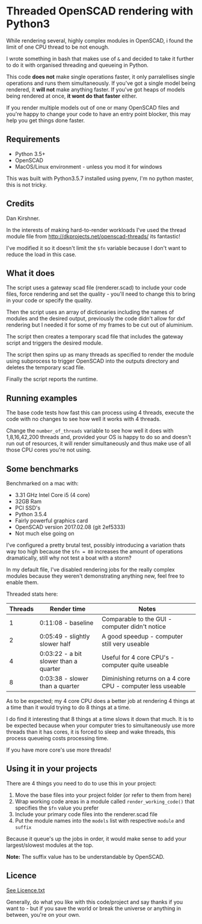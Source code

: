 # Threaded OpenSCAD rendering with Python3

While rendering several, highly complex modules in OpenSCAD, i found the limit of one CPU thread to be not enough.

I wrote something in bash that makes use of ```&``` and decided to take it further to do it with organised threading and queueing in Python.

This code __does not__ make single operations faster, it only parralellises single operations and runs them simultaneously. If you've got a single model being rendered, it __will not__ make anything faster. If you've got heaps of models being rendered at once, __it wont do that faster__ either.

If you render multiple models out of one or many OpenSCAD files and you're happy to change your code to have an entry point blocker, this may help you get things done faster.

## Requirements

* Python 3.5+
* OpenSCAD
* MacOS/Linux environment - unless you mod it for windows

This was built with Python3.5.7 installed using pyenv, I'm no python master, this is not tricky.

## Credits

Dan Kirshner.

In the interests of making hard-to-render workloads I've used the thread module file from http://dkprojects.net/openscad-threads/ its fantastic!

I've modified it so it doesn't limit the ```$fn``` variable because I don't want to reduce the load in this case.

## What it does

The script uses a gateway scad file (renderer.scad) to include your code files, force rendering and set the quality - you'll need to change this to bring in your code or specify the quality.

Then the script uses an array of dictionaries including the names of modules and the desired output, previously the code didn't allow for dxf rendering but I needed it for some of my frames to be cut out of aluminium.

The script then creates a temporary scad file that includes the gateway script and triggers the desired module.

The script then spins up as many threads as specified to render the module using subprocess to trigger OpenSCAD into the outputs directory and deletes the temporary scad file.

Finally the script reports the runtime.

## Running examples

The base code tests how fast this can process using 4 threads, execute the code with no changes to see how well it works with 4 threads.

Change the ```number_of_threads``` variable to see how well it does with 1,8,16,42,200 threads and, provided your OS is happy to do so and doesn't run out of resources, it will render simultaneously and thus make use of all those CPU cores you're not using.

## Some benchmarks

Benchmarked on a mac with:

* 3.31 GHz Intel Core i5 (4 core)
* 32GB Ram
* PCI SSD's
* Python 3.5.4
* Fairly powerful graphics card
* OpenSCAD version 2017.02.08 (git 2ef5333)
* Not much else going on

I've configured a pretty brutal test, possibly introducing a variation thats way too high because the ```$fn = 80``` increases the amount of operations dramatically, still why not test a boat with a storm?

In my default file, I've disabled rendering jobs for the really complex modules because they weren't demonstrating anything new, feel free to enable them.

Threaded stats here:

| Threads | Render time | Notes |
| ------- | ----------- | ------ |
| 1 | 0:11:08 - baseline| Comparable to the GUI - computer didn't notice
| 2 | 0:05:49 - slightly slower half | A good speedup - computer still very useable
| 4 | 0:03:22 - a bit slower than a quarter | Useful for 4 core CPU's - computer quite useable
| 8 | 0:03:38 - slower than a quarter | Diminishing returns on a 4 core CPU - computer less useable

As to be expected; my 4 core CPU does a better job at rendering 4 things at a time than it would trying to do 8 things at a time.

I do find it interesting that 8 things at a time slows it down that much. It is to be expected because when your computer tries to simultaneously use more threads than it has cores, it is forced to sleep and wake threads, this process queueing costs processing time.

If you have more core's use more threads!

## Using it in your projects

There are 4 things you need to do to use this in your project:

1. Move the base files into your project folder (or refer to them from here)
1. Wrap working code areas in a module called ```render_working_code()``` that specifies the ```$fn``` value you prefer
1. Include your primary code files into the renderer.scad file
1. Put the module names into the ```models``` list with respective ```module``` and ```suffix```

Because it queue's up the jobs in order, it would make sense to add your largest/slowest modules at the top.

__Note:__ The suffix value has to be understandable by OpenSCAD.

## Licence

[See Licence.txt](Licence.txt)

Generally, do what you like with this code/project and say thanks if you want to - but if you save the world or break the universe or anything in between, you're on your own.